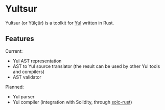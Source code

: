 # Yultsur

Yultsur (or Yülçür) is a toolkit for [Yul] written in Rust.

## Features

Current:
- Yul AST representation
- AST to Yul source translator (the result can be used by other Yul tools and compilers)
- AST validator

Planned:
- Yul parser
- Yul compiler (integration with Solidity, through [solc-rust])

[Yul]: (https://solidity.readthedocs.org/develop/yul)
[solc-rust]: (https://github.com/axic/solc-rust)
